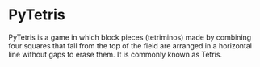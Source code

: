 # PyTetris

PyTetris is a game in which block pieces (tetriminos) made by combining four squares that fall from the top of the field are arranged in a horizontal line without gaps to erase them. It is commonly known as Tetris.